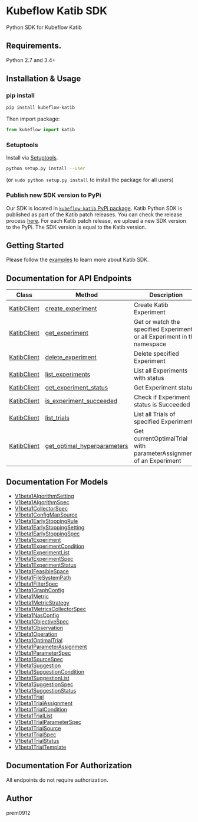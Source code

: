 # Kubeflow Katib SDK

Python SDK for Kubeflow Katib

## Requirements.

Python 2.7 and 3.4+

## Installation & Usage

### pip install

```sh
pip install kubeflow-katib
```

Then import package:

```python
from kubeflow import katib
```

### Setuptools

Install via [Setuptools](http://pypi.python.org/pypi/setuptools).

```sh
python setup.py install --user
```

(or `sudo python setup.py install` to install the package for all users)

### Publish new SDK version to PyPi

Our SDK is located in [`kubeflow-katib` PyPi package](https://pypi.org/project/kubeflow-katib/).
Katib Python SDK is published as part of the Katib patch releases.
You can check the release process [here](../../../scripts/v1beta1/release.sh).
For each Katib patch release, we upload a new SDK version to the PyPi.
The SDK version is equal to the Katib version.

## Getting Started

Please follow the [examples](../../../examples/v1beta1/sdk) to learn more about Katib SDK.

## Documentation for API Endpoints

| Class                 | Method                                | Description                                                              |
| --------------------- | ------------------------------------- | ------------------------------------------------------------------------ |
| [KatibClient][client] | [create_experiment][create]           | Create Katib Experiment                                                  |
| [KatibClient][client] | [get_experiment][get_e]               | Get or watch the specified Experiment or all Experiment in the namespace |
| [KatibClient][client] | [delete_experiment][delete]           | Delete specified Experiment                                              |
| [KatibClient][client] | [list_experiments][list_e]            | List all Experiments with status                                         |
| [KatibClient][client] | [get_experiment_status][get_status]   | Get Experiment status                                                    |
| [KatibClient][client] | [is_experiment_succeeded][is_suc]     | Check if Experiment status is Succeeded                                  |
| [KatibClient][client] | [list_trials][list_t]                 | List all Trials of specified Experiment                                  |
| [KatibClient][client] | [get_optimal_hyperparameters][opt_hp] | Get currentOptimalTrial with parameterAssignments of an Experiment       |

[client]: docs/KatibClient.md
[create]: docs/KatibClient.md#create_experiment
[get_e]: docs/KatibClient.md#get_experiment
[delete]: docs/KatibClient.md#delete_experiment
[list_e]: docs/KatibClient.md#list_experiments
[get_status]: docs/KatibClient.md#get_experiment_status
[is_suc]: docs/KatibClient.md#is_experiment_succeeded
[list_t]: docs/KatibClient.md#list_trials
[opt_hp]: docs/KatibClient.md#get_optimal_hyperparameters

## Documentation For Models

- [V1beta1AlgorithmSetting](docs/V1beta1AlgorithmSetting.md)
- [V1beta1AlgorithmSpec](docs/V1beta1AlgorithmSpec.md)
- [V1beta1CollectorSpec](docs/V1beta1CollectorSpec.md)
- [V1beta1ConfigMapSource](docs/V1beta1ConfigMapSource.md)
- [V1beta1EarlyStoppingRule](docs/V1beta1EarlyStoppingRule.md)
- [V1beta1EarlyStoppingSetting](docs/V1beta1EarlyStoppingSetting.md)
- [V1beta1EarlyStoppingSpec](docs/V1beta1EarlyStoppingSpec.md)
- [V1beta1Experiment](docs/V1beta1Experiment.md)
- [V1beta1ExperimentCondition](docs/V1beta1ExperimentCondition.md)
- [V1beta1ExperimentList](docs/V1beta1ExperimentList.md)
- [V1beta1ExperimentSpec](docs/V1beta1ExperimentSpec.md)
- [V1beta1ExperimentStatus](docs/V1beta1ExperimentStatus.md)
- [V1beta1FeasibleSpace](docs/V1beta1FeasibleSpace.md)
- [V1beta1FileSystemPath](docs/V1beta1FileSystemPath.md)
- [V1beta1FilterSpec](docs/V1beta1FilterSpec.md)
- [V1beta1GraphConfig](docs/V1beta1GraphConfig.md)
- [V1beta1Metric](docs/V1beta1Metric.md)
- [V1beta1MetricStrategy](docs/V1beta1MetricStrategy.md)
- [V1beta1MetricsCollectorSpec](docs/V1beta1MetricsCollectorSpec.md)
- [V1beta1NasConfig](docs/V1beta1NasConfig.md)
- [V1beta1ObjectiveSpec](docs/V1beta1ObjectiveSpec.md)
- [V1beta1Observation](docs/V1beta1Observation.md)
- [V1beta1Operation](docs/V1beta1Operation.md)
- [V1beta1OptimalTrial](docs/V1beta1OptimalTrial.md)
- [V1beta1ParameterAssignment](docs/V1beta1ParameterAssignment.md)
- [V1beta1ParameterSpec](docs/V1beta1ParameterSpec.md)
- [V1beta1SourceSpec](docs/V1beta1SourceSpec.md)
- [V1beta1Suggestion](docs/V1beta1Suggestion.md)
- [V1beta1SuggestionCondition](docs/V1beta1SuggestionCondition.md)
- [V1beta1SuggestionList](docs/V1beta1SuggestionList.md)
- [V1beta1SuggestionSpec](docs/V1beta1SuggestionSpec.md)
- [V1beta1SuggestionStatus](docs/V1beta1SuggestionStatus.md)
- [V1beta1Trial](docs/V1beta1Trial.md)
- [V1beta1TrialAssignment](docs/V1beta1TrialAssignment.md)
- [V1beta1TrialCondition](docs/V1beta1TrialCondition.md)
- [V1beta1TrialList](docs/V1beta1TrialList.md)
- [V1beta1TrialParameterSpec](docs/V1beta1TrialParameterSpec.md)
- [V1beta1TrialSource](docs/V1beta1TrialSource.md)
- [V1beta1TrialSpec](docs/V1beta1TrialSpec.md)
- [V1beta1TrialStatus](docs/V1beta1TrialStatus.md)
- [V1beta1TrialTemplate](docs/V1beta1TrialTemplate.md)

## Documentation For Authorization

All endpoints do not require authorization.

## Author

prem0912
